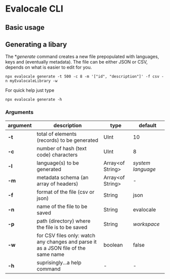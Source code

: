 # Evalocale CLI

## Basic usage

## Generating a libary

The **generate* command creates a new file prepopulated with languages, keys and (eventually metadata). The file can be either JSON or CSV, depends on what is easier to edit for you.

```npx
npx evalocale generate -t 500 -c 8 -m '["id", "description"]' -f csv -n myEvalocaleLibrary -w
```

For quick help just type

```npx
npx evalocale generate -h
```

### Arguments

| **argument** | **description** | **type** | **default**|
| --- | --- | --- | --- |
| **-t** | total of elements (records) to be generated | UInt | 10 |
| **-c** | number of hash (text code) characters | UInt | 8 |
| **-l** | language(s) to be generated | Array\<of String> | *system language* |
| **-m** | metadata schema (an array of headers) | Array\<of String> | - |
| **-f** | format of the file (csv or json) | String | json |
| **-n** | name of the file to be saved | String | evalocale |
| **-p** | path (directory) where the file is to be saved | String | *workspace* |
| **-w** | for CSV files only: watch any changes and parse it as a JSON file of the same name | boolean | false |
| **-h** | suprisingly...a help command | - | - |
